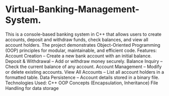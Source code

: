# Virtual-Banking-Management-System.
This is a console-based banking system in C++ that allows users to create accounts, deposit and withdraw funds, check balances, and view all account holders.
The project demonstrates Object-Oriented Programming (OOP) principles for modular, maintainable, and efficient code.
Features:
Account Creation – Create a new bank account with an initial balance.
Deposit & Withdrawal – Add or withdraw money securely.
Balance Inquiry – Check the current balance of any account.
Account Management – Modify or delete existing accounts.
View All Accounts – List all account holders in a formatted table.
Data Persistence – Account details stored in a binary file.
Technologies Used:
C++
OOP Concepts (Encapsulation, Inheritance)
File Handling for data storage
